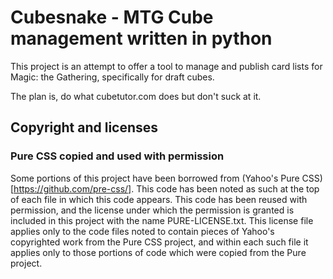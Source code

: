 # Cubesnake - MTG Cube management written in python

This project is an attempt to offer a tool to manage and publish card lists for Magic: the Gathering, specifically for draft cubes.

The plan is, do what cubetutor.com does but don't suck at it.

## Copyright and licenses

### Pure CSS copied and used with permission

Some portions of this project have been borrowed from (Yahoo's Pure CSS)[https://github.com/pre-css/].
This code has been noted as such at the top of each file in which this code appears.
This code has been reused with permission, and the license under which the permission is granted is included in this project with the name PURE-LICENSE.txt.
This license file applies only to the code files noted to contain pieces of Yahoo's copyrighted work from the Pure CSS project, and within each such file it applies only to those portions of code which were copied from the Pure project.
